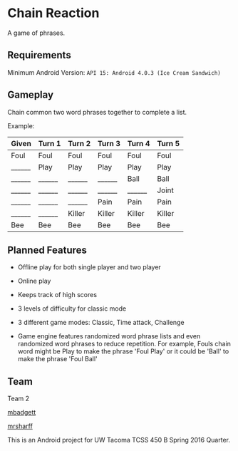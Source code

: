 # Chain Reaction

A game of phrases.

## Requirements

Minimum Android Version: `API 15: Android 4.0.3 (Ice Cream Sandwich)`

## Gameplay

Chain common two word phrases together to complete a list.

Example:

| Given   | Turn 1  | Turn 2  | Turn 3  | Turn 4  | Turn 5  |
| ------- | ------- | ------- | ------- | ------- | ------- |
| Foul    | Foul    | Foul    | Foul    | Foul    | Foul    |
| ______  | Play    | Play    | Play    | Play    | Play    |
| ______  | ______  | ______  | ______  | Ball    | Ball    |
| ______  | ______  | ______  | ______  | ______  | Joint   |
| ______  | ______  | ______  | Pain    | Pain    | Pain    |
| ______  | ______  | Killer  | Killer  | Killer  | Killer  |
| Bee     | Bee     | Bee     | Bee     | Bee     | Bee     |


## Planned Features

+ Offline play for both single player and two player
+ Online play
+ Keeps track of high scores
+ 3 levels of difficulty for classic mode
+ 3 different game modes: Classic, Time attack, Challenge

+ Game engine features randomized word phrase lists and even randomized word phrases to reduce repetition.
    For example, Fouls chain word might be Play to make the phrase 'Foul Play' or it could be 'Ball' to make the phrase 'Foul Ball'


## Team

Team 2

[mbadgett](https://github.com/mbadgett)

[mrsharff](https://github.com/MRSharff)

This is an Android project for UW Tacoma TCSS 450 B Spring 2016 Quarter.
